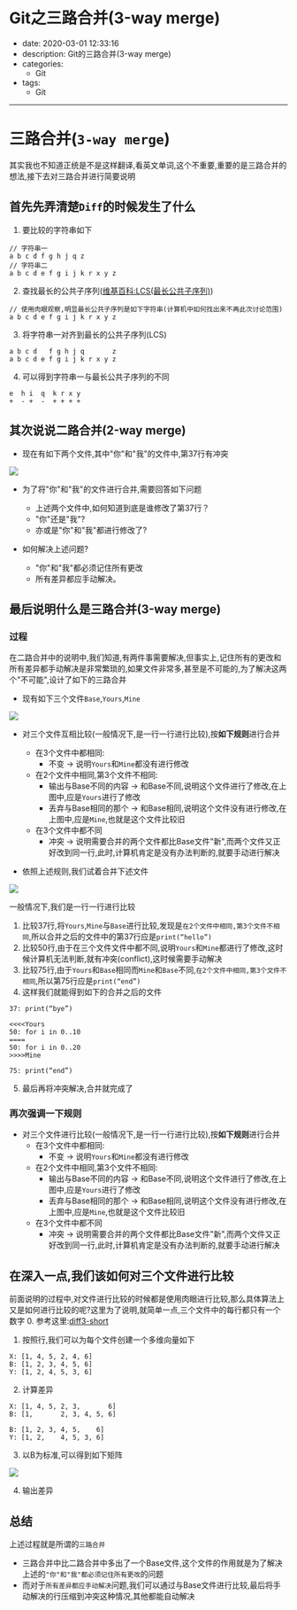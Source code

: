 #   Git之三路合并(3-way merge)
+ date: 2020-03-01 12:33:16
+ description: Git的三路合并(3-way merge)
+ categories:
  - Git
+ tags:
  - Git
---
#   三路合并(`3-way merge`)
其实我也不知道正统是不是这样翻译,看英文单词,这个不重要,重要的是三路合并的想法,接下去对三路合并进行简要说明

##  首先先弄清楚`Diff`的时候发生了什么
1.  要比较的字符串如下

```
// 字符串一
a b c d f g h j q z
// 字符串二
a b c d e f g i j k r x y z
```

2.  查找最长的公共子序列([维基百科:LCS(最长公共子序列)](https://zh.wikipedia.org/wiki/%E6%9C%80%E9%95%BF%E5%85%AC%E5%85%B1%E5%AD%90%E5%BA%8F%E5%88%97))

```
// 使用肉眼观察,明显最长公共子序列是如下字符串(计算机中如何找出来不再此次讨论范围)
a b c d e f g i j k r x y z
```

3.  将字符串一对齐到最长的公共子序列(LCS)

```
a b c d   f g h j q       z
a b c d e f g i j k r x y z
```

4.  可以得到字符串一与最长公共子序列的不同

```
e  h i  q  k r x y
+  - +  -  + + + +
```

##  其次说说二路合并(2-way merge)
+   现在有如下两个文件,其中"你"和"我"的文件中,第37行有冲突

![](../images/2020/03/20200301004.png)


+   为了将"你"和"我"的文件进行合并,需要回答如下问题
    -   上述两个文件中,如何知道到底是谁修改了第37行？
    -   "你"还是"我"?
    -   亦或是"你"和"我"都进行修改了?

+   如何解决上述问题?
    -   "你"和"我"都必须记住所有更改
    -   所有差异都应手动解决。

##  最后说明什么是三路合并(3-way merge)
### 过程
在二路合并中的说明中,我们知道,有两件事需要解决,但事实上,记住所有的更改和所有差异都手动解决是非常繁琐的,如果文件非常多,甚至是不可能的,为了解决这两个"不可能",设计了如下的三路合并
+   现有如下三个文件`Base`,`Yours`,`Mine`

![](../images/2020/03/20200301005.png)


+   对三个文件互相比较(一般情况下,是一行一行进行比较),按**如下规则**进行合并
    -   在3个文件中都相同:
        *   不变  ->  说明`Yours`和`Mine`都没有进行修改
    -   在2个文件中相同,第3个文件不相同:
        *   输出与Base不同的内容  ->  和Base不同,说明这个文件进行了修改,在上图中,应是`Yours`进行了修改
        *   丢弃与Base相同的那个  ->  和Base相同,说明这个文件没有进行修改,在上图中,应是`Mine`,也就是这个文件比较旧
    -   在3个文件中都不同
        *   冲突  -> 说明需要合并的两个文件都比Base文件"新",而两个文件又正好改到同一行,此时,计算机肯定是没有办法判断的,就要手动进行解决

+   依照上述规则,我们试着合并下述文件

![](../images/2020/03/20200301006.png)

一般情况下,我们是一行一行进行比较
1.  比较37行,将`Yours`,`Mine`与`Base`进行比较,发现是`在2个文件中相同,第3个文件不相同`,所以合并之后的文件中的第37行应是`print(“hello”)`
2.  比较50行,由于在三个文件文件中都不同,说明`Yours`和`Mine`都进行了修改,这时候计算机无法判断,就有冲突(conflict),这时候需要手动解决
3.  比较75行,由于`Yours`和`Base`相同而`Mine`和`Base`不同,`在2个文件中相同,第3个文件不相同`,所以第75行应是`print(“end”)`
4.  这样我们就能得到如下的合并之后的文件

```
37: print(“bye”)

<<<<Yours
50: for i in 0..10
====
50: for i in 0..20
>>>>Mine

75: print(“end”)
```

5.  最后再将冲突解决,合并就完成了

### 再次强调一下规则
+   对三个文件进行比较(一般情况下,是一行一行进行比较),按**如下规则**进行合并
    -   在3个文件中都相同:
        *   不变  ->  说明`Yours`和`Mine`都没有进行修改
    -   在2个文件中相同,第3个文件不相同:
        *   输出与Base不同的内容  ->  和Base不同,说明这个文件进行了修改,在上图中,应是`Yours`进行了修改
        *   丢弃与Base相同的那个  ->  和Base相同,说明这个文件没有进行修改,在上图中,应是`Mine`,也就是这个文件比较旧
    -   在3个文件中都不同
        *   冲突  -> 说明需要合并的两个文件都比Base文件"新",而两个文件又正好改到同一行,此时,计算机肯定是没有办法判断的,就要手动进行解决


## 在深入一点,我们该如何对三个文件进行比较
前面说明的过程中,对文件进行比较的时候都是使用肉眼进行比较,那么具体算法上又是如何进行比较的呢?这里为了说明,就简单一点,三个文件中的每行都只有一个数字
0.  参考这里:[diff3-short](https://www.cis.upenn.edu/~bcpierce/papers/diff3-short.pdf)
1.  按照行,我们可以为每个文件创建一个多维向量如下

```
X: [1, 4, 5, 2, 4, 6]
B: [1, 2, 3, 4, 5, 6]
Y: [1, 2, 4, 5, 3, 6]
```

2.  计算差异

```
X: [1, 4, 5, 2, 3,       6]
B: [1,       2, 3, 4, 5, 6]

B: [1, 2, 3, 4, 5,    6]
Y: [1, 2,    4, 5, 3, 6]
```

3.  以B为标准,可以得到如下矩阵

![](../images/2020/03/20200301007.png)


4.  输出差异

## 总结
上述过程就是所谓的`三路合并`

+   三路合并中比二路合并中多出了一个Base文件,这个文件的作用就是为了解决上述的`"你"和"我"都必须记住所有更改`的问题
+   而对于`所有差异都应手动解决`问题,我们可以通过与Base文件进行比较,最后将手动解决的行压缩到冲突这种情况,其他都能自动解决

